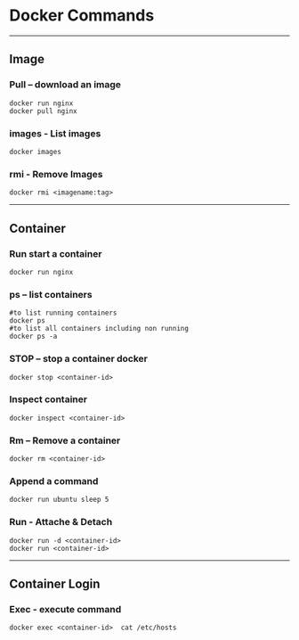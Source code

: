 # Docker Commands  
---  
## Image  

### Pull – download an image  
```
docker run nginx  
docker pull nginx  
```

### images - List images  
```
docker images
```  

### rmi - Remove Images  
```
docker rmi <imagename:tag>
```  

---  
 
## Container  

### Run start a container  
```
docker run nginx
```  

### ps – list containers  
```
#to list running containers  
docker ps  
#to list all containers including non running  
docker ps -a
```  

### STOP – stop a container docker  
```
docker stop <container-id> 
```  

### Inspect container  
```
docker inspect <container-id>
```

### Rm – Remove a container  
```
docker rm <container-id>
```

### Append a command  
```
docker run ubuntu sleep 5
```  
### Run - Attache & Detach  
```
docker run -d <container-id>
docker run <container-id>  
```  

---  

## Container Login  

### Exec - execute command  
```
docker exec <container-id>  cat /etc/hosts  
```  




